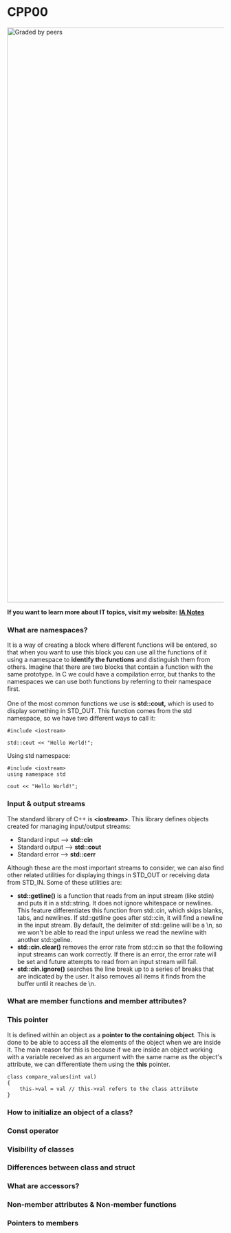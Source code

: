# CPP00
<img width="1334" alt="Graded by peers" src="https://user-images.githubusercontent.com/74931024/140664361-1bcd9d6b-040b-46ca-a832-4ec52f547970.png">

**If you want to learn more about IT topics, visit my website:** [**IA Notes**](https://ia-notes.com/)

### What are namespaces?
It is a way of creating a block where different functions will be entered, so that when you want to use this block you can use all the functions of it using a namespace to **identify the functions** and distinguish them from others.
Imagine that there are two blocks that contain a function with the same prototype. In C we could have a compilation error, but thanks to the namespaces we can use both functions by referring to their namespace first.<br>
<br>
One of the most common functions we use is **std::cout,** which is used to display something in STD_OUT. This function comes from the std namespace, so we have two different ways to call it:

    #include <iostream>
    
    std::cout << "Hello World!";

Using std namespace:

    #include <iostream>
    using namespace std
    
    cout << "Hello World!";

### Input & output streams
The standard library of C++ is **\<iostream\>**. This library defines objects created for managing input/output streams:
  - Standard input  --> **std::cin**
  - Standard output --> **std::cout**
  - Standard error  --> **std::cerr**

Although these are the most important streams to consider, we can also find other related utilities for displaying things in STD_OUT or receiving data from STD_IN. Some of these utilities are:
  - **std::getline()** is a function that reads from an input stream (like stdin) and puts it in a std::string. It does not ignore whitespace or newlines. This feature differentiates this function from std::cin, which skips blanks, tabs, and newlines. If std::getline goes after std::cin, it will find a newline in the input stream. By default, the delimiter of std::geline will be a \n, so we won't be able to read the input unless we read the newline with another std::geline.
  - **std::cin.clear()** removes the error rate from std::cin so that the following input streams can work correctly. If there is an error, the error rate will be set and future attempts to read from an input stream will fail.
  - **std::cin.ignore()** searches the line break up to a series of breaks that are indicated by the user. It also removes all items it finds from the buffer until it reaches de \n.

### What are member functions and member attributes?

### This pointer
It is defined within an object as a **pointer to the containing object**. This is done to be able to access all the elements of the object when we are inside it. The main reason for this is because if we are inside an object working with a variable received as an argument with the same name as the object's attribute, we can differentiate them using the **this** pointer.

    class compare_values(int val)
    {
        this->val = val // this->val refers to the class attribute
    }

### How to initialize an object of a class?

### Const operator

### Visibility of classes

### Differences between class and struct

### What are accessors?

### Non-member attributes & Non-member functions

### Pointers to members
